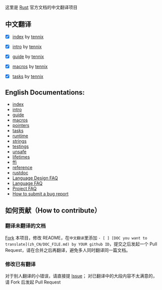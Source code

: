 这里是 [Rust](http://rust-lang.org) 官方文档的中文翻译项目

## 中文翻译

- [x] [index](zh_CN/index.md) by [tennix](https://github.com/tennix)
- [x] [intro](zh_CN/intro.md) by [tennix](https://github.com/tennix)
- [x] [guide](zh_CN/guide.md) by [tennix](https://github.com/tennix)
- [x] [macros](zh_CN/guide-macros.md) by [tennix](https://github.com/tennix)
- [x] [tasks](zh_CN/guide-tasks.md) by [tennix](https://github.com/tennix)


## English Documentations:

- [index](en_US/index.md)
- [intro](en_US/intro.md)
- [guide](en_US/guide.md)
- [macros](en_US/guide-macros.md)
- [pointers](en_US/guide-pointers.md)
- [tasks](en_US/guide-tasks.md)
- [runtime](en_US/guide-runtime.md)
- [strings](en_US/guide-strings.md)
- [testings](en_US/guide-testings.md)
- [unsafe](en_US/guide-unsafe.md)
- [lifetimes](en_US/guide-lifetimes.md)
- [ffi](en_US/guide-ffi.md)
- [reference](en_US/rust.md)
- [rustdoc](en_US/rustdoc.md)
- [Language Design FAQ](en_US/complement-design-faq.md)
- [Language FAQ](en_US/complement-lang-faq.md)
- [Project FAQ](en_US/complement-project-faq.md)
- [How to submit a bug report](en_US/complement-bugreport.md)


## 如何贡献（How to contribute）

### 翻译未翻译的文档
[Fork](https://github.com/tennix/rustdoc-zh_CN/fork) 本项目，修改 README，在`中文翻译`里添加 ``- [ ] [DOC you want to translate](zh_CN/DOC_FILE.md) by YOUR github ID``，提交之后发起一个 Pull Request，请在合并之后再翻译，避免多人同时翻译同一篇文档。

### 修改已有翻译
对于别人翻译的小错误，请直接提 [Issue](https://github.com/tennix/rustdoc-zh_CN/issues)；
对已翻译中的大段内容不太满意的，请 Fork 后发起 Pull Request
